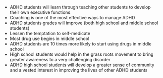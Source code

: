 - ADHD students will learn through teaching other students to develop their own executive functions
- Coaching is one of the most effective ways to manage ADHD
- ADHD students grades will improve (both high school and middle school students)
- Lessen the temptation to self-medicate
 - Most drug use begins in middle school
 - ADHD students are 10 times more likely to start using drugs in middle school
- High school students would help in the grass roots movement
to bring greater awareness to a very challenging disorder
- ADHD high school students will develop a greater sense of community and a vested interest in improving the lives of other ADHD students